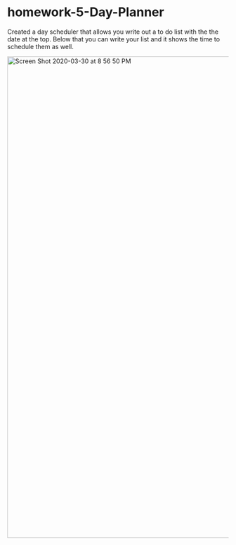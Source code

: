 # homework-5-Day-Planner
Created a day scheduler that allows you write out a to do list with the the date at the top. Below that you can write your list and it shows the time to schedule them as well.

<img width="1097" alt="Screen Shot 2020-03-30 at 8 56 50 PM" src="https://user-images.githubusercontent.com/60865955/77982215-08367100-72c9-11ea-82b3-5b82e10be013.png">



